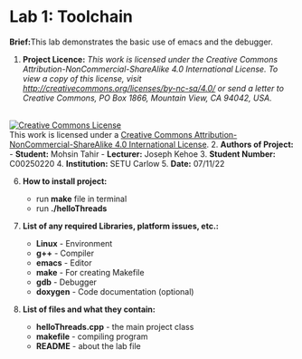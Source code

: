 # Lab 1: Toolchain
<b>Brief:</b>This lab demonstrates the basic use of emacs and the debugger.

1. <b>Project Licence:</b> <i>This work is licensed under the Creative Commons Attribution-NonCommercial-ShareAlike 4.0 International License. To view a copy of this license, visit http://creativecommons.org/licenses/by-nc-sa/4.0/ or send a letter to Creative Commons, PO Box 1866, Mountain View, CA 94042, USA.</i>	
<br>
<a rel="license" href="http://creativecommons.org/licenses/by-nc-sa/4.0/"><img alt="Creative Commons License" style="border-width:0" src="https://i.creativecommons.org/l/by-nc-sa/4.0/88x31.png" /></a><br />This work is licensed under a <a rel="license" href="http://creativecommons.org/licenses/by-nc-sa/4.0/">Creative Commons Attribution-NonCommercial-ShareAlike 4.0 International License</a>.
2. <b>Authors of Project:</b>
	- <b>Student:</b> Mohsin Tahir
	- <b>Lecturer:</b> Joseph Kehoe
3. <b>Student Number:</b> C00250220
4. <b>Institution:</b> SETU Carlow
5. <b>Date:</b> 07/11/22<br>

6. <b>How to install project:</b>
	- run <b>make</b> file in terminal
	- run <b>./helloThreads</b><br>
	
7. <b>List of any required Libraries, platform issues, etc.:</b>
	- <b>Linux</b> - Environment
	- <b>g++</b> - Compiler
	- <b>emacs</b> - Editor
	- <b>make</b> - For creating Makefile
	- <b>gdb</b> - Debugger
	- <b>doxygen</b> - Code documentation (optional)
	
8. <b>List of files and what they contain:</b>
	- <b>helloThreads.cpp</b> - the main project class
	- <b>makefile</b> - compiling program
	- <b>README</b> - about the lab file
	

